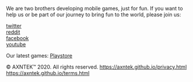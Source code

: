 We are two brothers developing mobile games, just for fun. If you want to help
us or be part of our journey to bring fun to the world, please join us:

<a href="https://twitter.com/axntek">twitter</a><br>
<a href="https://www.reddit.com/user/axntek">reddit</a><br>
<a href="https://www.facebook.com/axntek">facebook</a><br>
<a href="https://www.youtube.com/channel/UCpmkiQa9aqI3L5Tz81P3Baw/videos">youtube</a><br>

Our latest games:
<a href="https://play.google.com/store/apps/dev?id=8560896980200974117&hl=en">Playstore</a>

© AXNTEK™ 2020. All rights reserved.
https://axntek.github.io/privacy.html
https://axntek.github.io/terms.html
